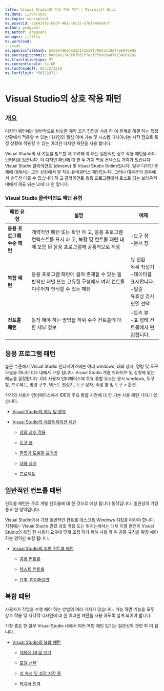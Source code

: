 ```yaml
---
title: Visual Studio의 상호 작용 패턴 | Microsoft Docs
ms.date: 11/04/2016
ms.topic: conceptual
ms.assetid: a3643792-b0df-481c-bc35-576f948e04cf
author: gregvanl
ms.author: gregvanl
manager: jillfra
ms.workload:
- vssdk
ms.openlocfilehash: b3a0e4d0a6623b142519f78603218df4e604e805
ms.sourcegitcommit: b0d8e61745f67bd1f7ecf7fe080a0fe73ac6a181
ms.translationtype: MT
ms.contentlocale: ko-KR
ms.lasthandoff: 02/22/2019
ms.locfileid: "56723372"
---
```

# <a name="interaction-patterns-for-visual-studio"></a>Visual Studio의 상호 작용 패턴
## <a name="overview"></a>개요
 디자인 패턴에는 일반적으로 비슷한 제약 조건 집합을 사용 하 여 문제를 해결 하는 특정 상황에서 적용할 수 있는 디자인의 핵심 이며 기능 및 시스템 디자이너는 시작 점으로 특정 상황에 적용할 수 있는 이러한 디자인 패턴을 사용 합니다.

 Visual Studio의 새 기능을 빌드할 때 고려해 야 하는 일반적인 상호 작용 패턴을 라이브러리를 있습니다. 이 디자인 패턴에 대 한 두 가지 핵심 컨텍스트 가지가 있습니다. Visual Studio 클라이언트 (devenv) 및 Visual Studio Online입니다. 일부 디자인 문제에 대해서는 모든 상황에서 잘 작동 유비쿼터스 패턴입니다. 그러나 대부분의 경우에서 솔루션 다를 수 있습니다 하 고 클라이언트 응용 프로그램에서 호스트 되는 브라우저 내에서 제공 되는 UI에 대 한 합니다.

### <a name="visual-studio-client-pattern-types"></a>Visual Studio 클라이언트 패턴 유형

|패턴 유형|설명|예제|
|------------------|-----------------|--------------|
|**응용 프로그램 수준 패턴**|개략적인 패턴 또는 확인 하 고, 응용 프로그램 컨텍스트를 표시 하 고, 복합 및 컨트롤 패턴 내에 포함 된 응용 프로그램에 공통적으로 적용|-도구 창<br />-문서 창|
|**복합 패턴**|응용 프로그램 패턴에 걸쳐 존재할 수 있는 일반적인 패턴 또는 고유한 구성에서 여러 컨트롤 이루어져 인식할 수 있는 패턴|뷰 전환<br />목록 작성기<br />-데이터를 표시합니다.<br />-알림<br />유효성 검사<br />모델 선택|
|**컨트롤 패턴**|동작 해야 하는 방법을 하위 수준 컨트롤에 대 한 세부 정보|-트리 뷰<br />-표 형태 컨트롤에서 편집합니다.|

## <a name="application-patterns"></a>응용 프로그램 패턴
 높은 수준에서 Visual Studio 인터페이스에는 여러 windows, 대화 상자, 명령 및 도구 모음을 하나의 IDE 내에서 구성 됩니다. Visual Studio 계층 드라이브 및 상황에 맞는 메뉴를 결정합니다. IDE 사용자 인터페이스에 주요 통합 요소는 문서 windows, 도구 창, 프로젝트, 명령 구조, 텍스트 편집기, 도구 상자, 속성 창 및 도구 > 옵션.

 각각의 사용자 인터페이스에서 IDE의 주요 통합 지점에 대 한 기본 사용 패턴 가지가 있습니다.

-   [Visual Studio의 메뉴 및 명령](../../extensibility/ux-guidelines/menus-and-commands-for-visual-studio.md)

-   [Visual Studio의 애플리케이션 패턴](../../extensibility/ux-guidelines/application-patterns-for-visual-studio.md)

    -   [창의 상호 작용](../../extensibility/ux-guidelines/application-patterns-for-visual-studio.md#BKMK_WindowInteractions)

    -   [도구 창](../../extensibility/ux-guidelines/application-patterns-for-visual-studio.md#BKMK_ToolWindows)

    -   [편집기 도움말 표기법](../../extensibility/ux-guidelines/application-patterns-for-visual-studio.md#BKMK_DocumentEditorConventions)

    -   [대화 상자](../../extensibility/ux-guidelines/application-patterns-for-visual-studio.md#BKMK_Dialogs)

    -   [프로젝트](../../extensibility/ux-guidelines/application-patterns-for-visual-studio.md#BKMK_Projects)

## <a name="common-control-patterns"></a>일반적인 컨트롤 패턴
 컨트롤 패턴은 주로 개별 컨트롤에 대 한 것으로 예상 됩니다 동작입니다. 일관성의 가장 중요 한 영역입니다.

 Visual Studio에서 가장 일반적인 컨트롤 데스크톱 Windows 지침을 따라야 합니다. 지침에는 Visual Studio 관련 상호 작용 또는 위치는에서는 대체 지침 완전히 Visual Studio의 복잡 한 사용자 요구에 맞게 조정 하기 위해 사용 하 여 공통 규칙을 확장 해야 하는 영역만 포함 됩니다.

-   [Visual Studio의 일반 컨트롤 패턴](../../extensibility/ux-guidelines/common-control-patterns-for-visual-studio.md)

    -   [공용 컨트롤](../../extensibility/ux-guidelines/common-control-patterns-for-visual-studio.md#BKMK_CommonControls)

    -   [텍스트 컨트롤](../../extensibility/ux-guidelines/common-control-patterns-for-visual-studio.md#BKMK_TextControls)

    -   [단추, 하이퍼링크](../../extensibility/ux-guidelines/common-control-patterns-for-visual-studio.md#BKMK_ButtonsAndHyperlinks)

## <a name="composite-patterns"></a>복합 패턴
 사용자가 작업을 수행 해야 하는 방법의 여러 가지가 있습니다. 가능 하면 기능을 모두 상호 작용 및 시각적 디자인에 대 한 이러한 패턴을 사용 하도록 설계 되어야 합니다.

 가장 중요 한 일부 Visual Studio 내에서 여러 복합 패턴 있기는 일관성와 관련 하 여 됩니다.

-   [Visual Studio의 복합 패턴](../../extensibility/ux-guidelines/composite-patterns-for-visual-studio.md)

    -   [개체에 UI 및 보기](../../extensibility/ux-guidelines/composite-patterns-for-visual-studio.md#BKMK_OnObjectUI)

    -   [모델 선택](../../extensibility/ux-guidelines/composite-patterns-for-visual-studio.md#BKMK_SelectionModels)

    -   [지 속성 및 설정 저장 중](../../extensibility/ux-guidelines/composite-patterns-for-visual-studio.md#BKMK_PersistenceAndSavingSettings)

    -   [터치식 입력](../../extensibility/ux-guidelines/composite-patterns-for-visual-studio.md#BKMK_TouchInput)